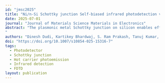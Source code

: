 ```yaml
---
id: "jmsc2025"
title: "Ni/n-Si Schottky junction Self-biased infrared photodetection via hot carrier photoemission"
date: 2025-07-01
journal: "Journal of Materials Science Materials in Electronics"
abstract: "The plasmonic metal Schottky junction on silicon enables efficient near-infrared (NIR) detection beyond the silicon bandgap via internal photoemission and is compatible with CMOS technology, making it ideal for scalable NIR photodetection applications. By alloying two plasmonic metals, one can modify the optical, structural, and electrical properties to enhance photodetection performance. Here, we demonstrate the fabrication of an Ag–Au alloy/n-Si device using a sequential pulsed laser deposition (PLD) technique, controlling the composition ratio of the alloys to optimize film morphology and electrical response in nanostructured thin metal films. The fabricated Au–Ag alloy/n-Si device enables precise control of the Schottky barrier height, tuned between 0.62 and 0.68 eV. Additionally, this alloying process alters the film morphology, impacting light absorption and optical properties. The Au34Ag66/n-Si alloy sample achieves a maximum responsivity of 22.93 mA/W at 1300 nm and 1.23 mA/W at 1550 nm under zero-bias conditions, showing a 15-fold increase over pure Au samples. This study highlights that alloying plasmonic noble metals offers a means to adjust their work function while simultaneously modifying film topology and optical characteristics. These modifications lead to improved detection performance, paving the way for innovative advancements in photodetection, photovoltaics, sensing technologies, and photochemical applications.
"
authors: "Dinesh Dudi, Kartikey Bhardwaj, S. Ram Prakash, Tanuj Kumar, M. I. Hossain, Brahim Aïssa, Anirban Mitra"
doi: "https://doi.org/10.1007/s10854-025-15316-7"
tags:
  - Photodetector
  - Schottky junction
  - Hot carrier photoemission
  - Infrared detection
  - FDTD
layout: publication
---
```

